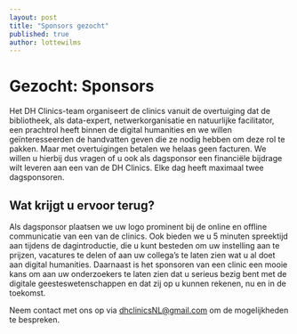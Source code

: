 ```yaml
---
layout: post
title: "Sponsors gezocht"
published: true
author: lottewilms
---
```


# Gezocht: Sponsors

Het DH Clinics-team organiseert de clinics vanuit de overtuiging dat de bibliotheek, als data-expert, netwerkorganisatie en natuurlijke facilitator, een prachtrol heeft binnen de digital humanities en we willen geïnteresseerden de handvatten geven die ze nodig hebben om deze rol te pakken. Maar met overtuigingen betalen we helaas geen facturen. We willen u hierbij dus vragen of u ook als dagsponsor een financiële bijdrage wilt leveren aan een van de DH Clinics. Elke dag heeft maximaal twee dagsponsoren.
 
## Wat krijgt u ervoor terug? 

Als dagsponsor plaatsen we uw logo prominent bij de online en offline communicatie van een van de clinics. Ook bieden we u 5 minuten spreektijd aan tijdens de dagintroductie, die u kunt besteden om uw instelling aan te prijzen, vacatures te delen of aan uw collega’s te laten zien wat u al doet aan digital humanities. Daarnaast is het sponsoren van een clinic een mooie kans om aan uw onderzoekers te laten zien dat u serieus bezig bent met de digitale geesteswetenschappen en dat zij op u kunnen rekenen, nu en in de toekomst. 

Neem contact met ons op via dhclinicsNL@gmail.com om de mogelijkheden te bespreken. 
